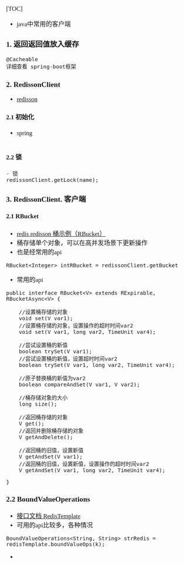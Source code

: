 <span  style="font-family: Simsun,serif; font-size: 17px; ">

[TOC]

- java中常用的客户端

### 1. 返回返回值放入缓存

~~~
@Cacheable
详细查看 spring-boot框架
~~~

### 2. RedissonClient

- [redisson](https://github.com/redisson/redisson/wiki/1.-%E6%A6%82%E8%BF%B0)

#### 2.1 初始化

- spring
~~~
~~~

#### 2.2 锁 
~~~
- 锁
redissonClient.getLock(name);
~~~

### 3. RedissonClient. 客户端

#### 2.1 RBucket

- [redis redisson 桶示例（RBucket）](https://blog.csdn.net/weixin_43931625/article/details/103250648)
- 桶存储单个对象，可以在高并发场景下更新操作
- 也是经常用的api
~~~
RBucket<Integer> intRBucket = redissonClient.getBucket
~~~
- 常用的api
~~~
public interface RBucket<V> extends RExpirable, RBucketAsync<V> {
 
    //设置桶存储的对象
    void set(V var1);
    //设置桶存储的对象，设置操作的超时时间var2
    void set(V var1, long var2, TimeUnit var4);        
 
    //尝试设置桶的新值
    boolean trySet(V var1);                            
    //尝试设置桶的新值，设置超时时间var2
    boolean trySet(V var1, long var2, TimeUnit var4);  
 
    //原子替换桶的新值为var2
    boolean compareAndSet(V var1, V var2);             
 
    //桶存储对象的大小
    long size();                                       
 
    //返回桶存储的对象
    V get();                                           
    //返回并删除桶存储的对象
    V getAndDelete();                                  
 
    //返回桶的旧值，设置新值
    V getAndSet(V var1);                               
    //返回桶的旧值，设置新值，设置操作的超时时间var2
    V getAndSet(V var1, long var2, TimeUnit var4);     
 
}
~~~

### 2.2 BoundValueOperations

- [接口文档 RedisTemplate](https://blog.csdn.net/qq_42383787/article/details/86613120)
- 可用的api比较多，各种情况
~~~
BoundValueOperations<String, String> strRedis = redisTemplate.boundValueOps(k);
~~~
- 

</span>